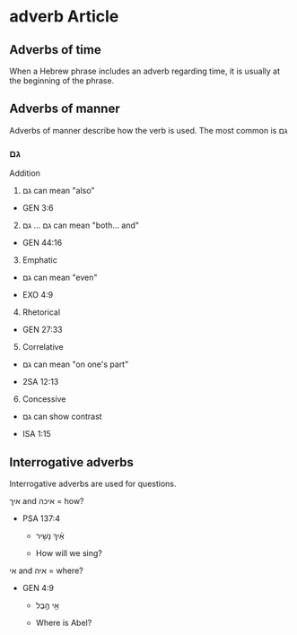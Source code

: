 # adverb Article

## Adverbs of time

When a Hebrew phrase includes an adverb regarding time, it is usually at the beginning of the phrase.

## Adverbs of manner

Adverbs of manner describe how the verb is used. The most common is גם

### גם

Addition

1. גם can mean "also"

* GEN 3:6

2. גם ... גם can mean "both... and" 

* GEN 44:16

3. Emphatic

* גם can mean "even" 

* EXO 4:9

4. Rhetorical

* GEN 27:33

5. Correlative

* גם can mean "on one's part"

* 2SA 12:13

6. Concessive

* גם can show contrast 

* ISA 1:15

## Interrogative adverbs

Interrogative adverbs are used for questions. 

איך and איכה  = how?

* PSA 137:4

    * אֵ֗יךְ נָשִׁ֥יר  
    
    * How will we sing?

אי and איה = where?

* GEN 4:9
    
    * אֵ֖י הֶ֣בֶל
    
    * Where is Abel?
